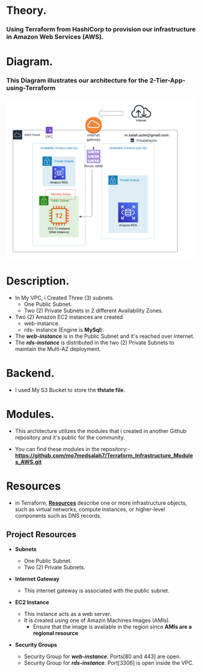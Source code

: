 # Theory.

### Using Terraform from HashiCorp to provision our infrastructure in Amazon Web Services (AWS).

# Diagram.

### This Diagram illustrates our architecture for the 2-Tier-App-using-Terraform

![alt text](https://github.com/mo7medsalah7/2-Tier-App-using-Terraform/blob/main/Assignment_Diagram.png)

# Description.

- In My VPC, i Created Three (3) subnets.
  - One Public Subnet.
  - Two (2) Private Subnets in 2 different Availability Zones.
- Two (2) Amazon EC2 instances are created
  - web-instance.
  - rds- instance (Engine is **MySql**).
- The **_web-instance_** is in the Public Subnet and it's reached over internet.
- The **_rds-instance_** is distributed in the two (2) Private Subnets to maintain the Multi-AZ deployment.

# Backend.

- I used My S3 Bucket to store the **tfstate file**.

# Modules.

- This architecture utilizes the modules that i created in another Github repository and it's public for the community.

- You can find these modules in the repository:- **https://github.com/mo7medsalah7/Terraform_Infrastructure_Modules_AWS.git**

# Resources

- in Terraform, <u>**Resources**</u> describe one or more infrastructure objects, such as virtual networks, compute instances, or higher-level components such as DNS records.

## Project Resources

- **Subnets**

  - One Public Subnet.
  - Two (2) Private Subnets.

- **Internet Gateway**

  - This internet gateway is associated with the public subnet.

- **EC2 Instance**

  - This instance acts as a web server.
  - It is created using one of Amazin Machines Images (AMIs).
    - Ensure that the image is available in the region since **AMIs are a regional resource**

- **Security Groups**
  - Security Group for **_web-instance_**. Ports[80 and 443] are open.
  - Security Group for **_rds-instance_**. Port[3306] is open inside the VPC.
